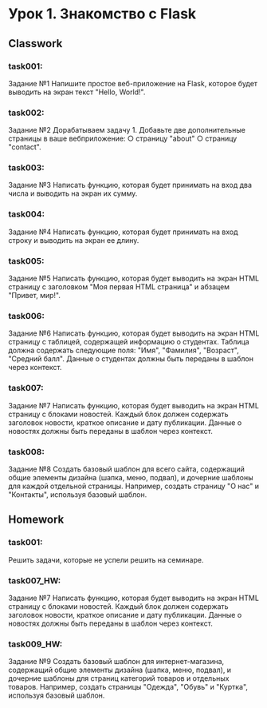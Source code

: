 # Урок 1. Знакомство с Flask

## Classwork

### task001:

Задание №1
Напишите простое веб-приложение на Flask, которое будет
выводить на экран текст "Hello, World!".

### task002:

Задание №2
Дорабатываем задачу 1.
Добавьте две дополнительные страницы в ваше вебприложение:
○ страницу "about"
○ страницу "contact".

### task003:

Задание №3
Написать функцию, которая будет принимать на вход два
числа и выводить на экран их сумму.

### task004:

Задание №4
Написать функцию, которая будет принимать на вход строку и
выводить на экран ее длину.

### task005:

Задание №5
Написать функцию, которая будет выводить на экран HTML
страницу с заголовком "Моя первая HTML страница" и
абзацем "Привет, мир!".

### task006:

Задание №6
Написать функцию, которая будет выводить на экран HTML
страницу с таблицей, содержащей информацию о студентах.
Таблица должна содержать следующие поля: "Имя",
"Фамилия", "Возраст", "Средний балл".
Данные о студентах должны быть переданы в шаблон через
контекст.

### task007:

Задание №7
Написать функцию, которая будет выводить на экран HTML
страницу с блоками новостей.
Каждый блок должен содержать заголовок новости,
краткое описание и дату публикации.
Данные о новостях должны быть переданы в шаблон через
контекст.

### task008:

Задание №8
Создать базовый шаблон для всего сайта, содержащий
общие элементы дизайна (шапка, меню, подвал), и
дочерние шаблоны для каждой отдельной страницы.
Например, создать страницу "О нас" и "Контакты",
используя базовый шаблон.

## Homework

### task001:

Решить задачи, которые не успели решить на семинаре.

### task007_HW:

Задание №7
Написать функцию, которая будет выводить на экран HTML
страницу с блоками новостей.
Каждый блок должен содержать заголовок новости,
краткое описание и дату публикации.
Данные о новостях должны быть переданы в шаблон через
контекст.

### task009_HW:

Задание №9
Создать базовый шаблон для интернет-магазина,
содержащий общие элементы дизайна (шапка, меню,
подвал), и дочерние шаблоны для страниц категорий
товаров и отдельных товаров.
Например, создать страницы "Одежда", "Обувь" и "Куртка",
используя базовый шаблон.